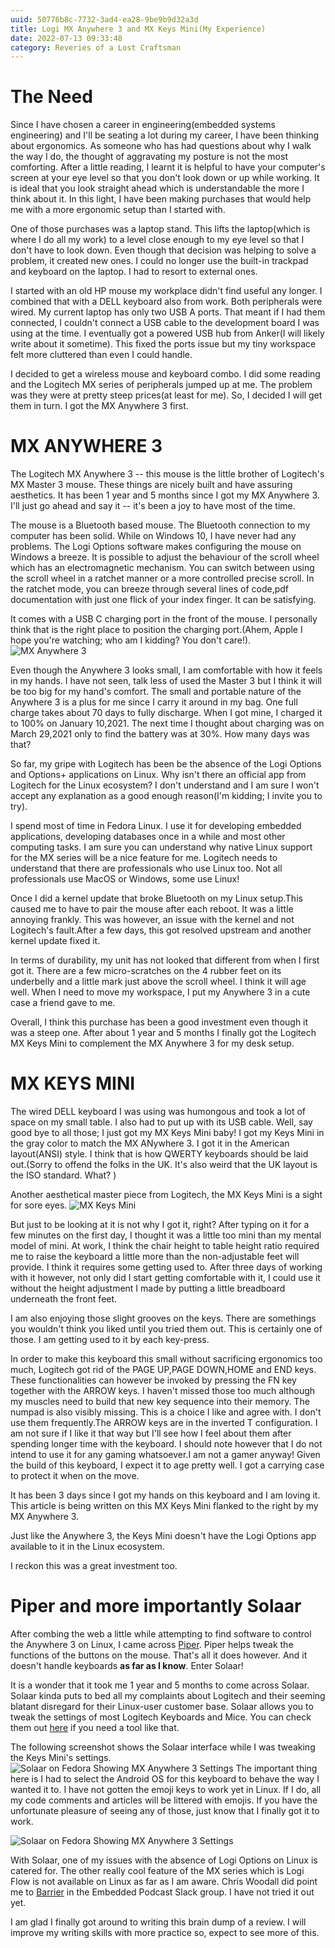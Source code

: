 ```yaml
---
uuid: 50776b8c-7732-3ad4-ea28-9be9b9d32a3d
title: Logi MX Anywhere 3 and MX Keys Mini(My Experience)
date: 2022-07-13 09:33:48
category: Reveries of a Lost Craftsman
---
```


# The Need
Since I have chosen a career in engineering(embedded systems engineering) and I'll be seating a lot during my career, I have been thinking about ergonomics. As someone who has had questions about why I walk the way I do, the thought of aggravating my posture is not the most comforting. After a little reading, I learnt it is helpful to have your computer's screen at your eye level so that you don't look down or up while working. It is ideal that you look straight ahead which is understandable the more I think about it. In this light, I have been making purchases that would help me with a more ergonomic setup than I started with.

One of those purchases was a laptop stand. This lifts the laptop(which is where I do all my work) to a level close enough to my eye level so that I don't have to look down. Even though that decision was helping to solve a problem, it created new ones. I could no longer use the built-in trackpad and keyboard on the laptop. I had to resort to external ones.

I started with an old HP mouse my workplace didn't find useful any longer. I combined that with a DELL keyboard also from work. Both peripherals were wired. My current laptop has only two USB A ports. That meant if I had them connected, I couldn't connect a USB cable to the development board I was using at the time. I eventually got a powered USB hub from Anker(I will likely write about it sometime). This fixed the ports issue but my tiny workspace felt more cluttered than even I could handle. 

I decided to get a wireless mouse and keyboard combo. I did some reading and the Logitech MX series of peripherals jumped up at me. The problem was they were at pretty steep prices(at least for me). So, I decided I will get them in turn. I got the MX Anywhere 3 first.


# MX ANYWHERE 3
The Logitech MX Anywhere 3 -- this mouse is the little brother of Logitech's MX Master 3 mouse. These things are nicely built and have assuring aesthetics. It has been 1 year and 5 months since I got my MX Anywhere 3. I'll just go ahead and say it -- it's been a joy to have most of the time.

The mouse is a Bluetooth based mouse. The Bluetooth connection to my computer has been solid. While on Windows 10, I have never had any problems. The Logi Options software makes configuring the mouse on Windows a breeze.
It is possible to adjust the behaviour of the scroll wheel which has an electromagnetic mechanism. You can switch between using the scroll wheel in a ratchet manner or a more controlled precise scroll. In the ratchet mode, you can breeze through several lines of code,pdf documentation with just one flick of your index finger. It can be satisfying.

It comes with a USB C charging port in the front of the mouse. I personally think that is the right place to position the charging port.(Ahem, Apple I hope you're watching; who am I kidding? You don't care!).
![MX Anywhere 3](mouse.webp)

Even though the Anywhere 3 looks small, I am comfortable with how it feels in my hands. I have not seen, talk less of used the Master 3 but I think it will be too big for my hand's comfort. The small and portable nature of the Anywhere 3 is a plus for me since I carry it around in my bag.
One full charge takes about 70 days to fully discharge. When I got mine, I charged it to 100% on January 10,2021. The next time I thought about charging was on March 29,2021 only to find the battery was at 30%. How many days was that?

So far, my gripe with Logitech has been be the absence of the Logi Options and Options+ applications on Linux. Why isn't there an official app from Logitech for the Linux ecosystem? I don't understand and I am sure I won't accept any explanation as a good enough reason(I'm kidding; I invite you to try).

I spend most of time in Fedora Linux. I use it for developing embedded applications, developing databases once in a while and most other computing tasks. I am sure you can understand why native Linux support for the MX series will be a nice feature for me.
Logitech needs to understand that there are professionals who use Linux too. Not all professionals use MacOS or Windows, some use Linux!

Once I did a kernel update that broke Bluetooth on my Linux setup.This caused me to have to pair the mouse after each reboot. It was a little annoying frankly. This was however, an issue with the kernel and not Logitech's fault.After a few days, this got resolved upstream and another kernel update fixed it.


In terms of durability, my unit has not looked that different from when I first got it. There are a few micro-scratches on the 4 rubber feet on its underbelly  and a little mark just above the scroll wheel. I think it will age well. When I need to move my workspace, I put my Anywhere 3 in a cute case a friend gave to me.

Overall, I think this purchase has been a good investment even though it was a steep one.
After about 1 year and 5 months I finally got the Logitech MX Keys Mini to complement the MX Anywhere 3 for my desk setup.

# MX KEYS MINI
The wired DELL keyboard I was using was humongous and took a lot of space on my small table. I also had to put up with its USB cable. Well, say good bye to all those; I just got my MX Keys Mini baby!
I got my Keys Mini in the gray color to match the MX ANywhere 3. I got it in the American layout(ANSI) style. I think that is how QWERTY keyboards should be laid out.(Sorry to offend the folks in the UK. It's also weird that the UK layout is the ISO standard. What? )

Another aesthetical master piece from Logitech, the MX Keys Mini is a sight for sore eyes.
![MX Keys Mini](keyboard.webp)

But just to be looking at it is not why I got it, right?
After typing on it for a few minutes on the first day, I thought it was a little too mini than my mental model of mini. At work, I think the chair height to table height ratio required me to raise the keyboard a little more than the non-adjustable feet will provide. I think it requires some getting used to.
After three days of working with it however, not only did I start getting comfortable with it, I could use it without the height adjustment I made by putting a little breadboard underneath the front feet.

I am also enjoying those slight grooves on the keys. There are somethings you wouldn't think you liked until you tried them out. This is certainly one of those. I am getting used to it by each key-press.

In order to make this keyboard this small without sacrificing ergonomics too much, Logitech got rid of the PAGE UP,PAGE DOWN,HOME and END keys. These functionalities can however be invoked by pressing the FN key together with the ARROW keys. I haven't missed those too much although my muscles need to build that new key sequence into their memory.
The numpad is also visibly missing. This is a choice I like and agree with. I don't use them frequently.The ARROW keys are in the inverted T configuration. I am not sure if I like it that way but I'll see how I feel about them after spending longer time with the keyboard. I should note however that I do not intend to use it for any gaming whatsoever.I am not a gamer anyway!
Given the build of this keyboard, I expect it to age pretty well. I got a carrying case to protect it when on the move.

It has been 3 days since I got my hands on this keyboard and I am loving it. This article is being written on this MX Keys Mini flanked to the right by my MX Anywhere 3.

Just like the Anywhere 3, the Keys Mini doesn't have the Logi Options app available to it in the Linux ecosystem.

I reckon this was a great investment too.

# Piper and more importantly Solaar
After combing the web a little while attempting to find software to control the Anywhere 3 on Linux, I came across [Piper](https://github.com/libratbag/piper). Piper helps tweak the functions of the buttons on the mouse. That's all it does however. And it doesn't handle keyboards **as far as I know**. Enter Solaar!

It is a wonder that it took me 1 year and 5 months to come across Solaar.
Solaar kinda puts to bed all my complaints about Logitech and their seeming blatant disregard for their Linux-user customer base.
Solaar allows you to tweak the settings of most Logitech Keyboards and Mice. You can check them out [here](https://pwr-solaar.github.io/Solaar/) if you need  a tool like that. 

The following screenshot shows the Solaar interface while I was tweaking the Keys Mini's settings.
![Solaar on Fedora Showing MX Anywhere 3 Settings](mx_anywhere3.png)
The important thing here is I had to select the Android OS for this keyboard to behave the way I wanted it to. 
I have not gotten the emoji keys to work yet in Linux. If I do, all my code comments and articles will be littered with emojis. If you have the unfortunate pleasure of seeing any of those, just know that I finally got it to work.

![Solaar on Fedora Showing MX Anywhere 3 Settings](mx_keys_mini.png)

With Solaar, one of my issues with the absence of Logi Options on Linux is catered for.
The  other really cool feature of the MX series which is Logi Flow is not available on Linux as far as I am aware.
Chris Woodall did point me to [Barrier](https://github.com/debauchee/barrier) in the Embedded Podcast Slack group. I have not tried it out yet.

I am glad I finally got around to writing this brain dump of a review.
I will improve my writing skills with more practice so, expect to see more of this.
